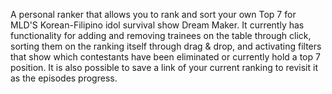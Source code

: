 A personal ranker that allows you to rank and sort your own Top 7 for MLD'S Korean-Filipino idol survival show Dream Maker. It currently has functionality for adding and removing trainees on the table through click, sorting them on the ranking itself through drag & drop, and activating filters that show which contestants have been eliminated or currently hold a top 7 position. It is also possible to save a link of your current ranking to revisit it as the episodes progress. 

